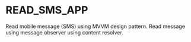 # READ_SMS_APP
Read mobile message (SMS) using MVVM design pattern. Read message using message observer using content resolver.
